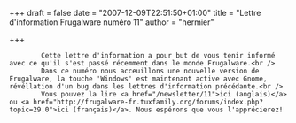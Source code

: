
+++
draft = false
date = "2007-12-09T22:51:50+01:00"
title = "Lettre d'information Frugalware numéro 11"
author = "hermier"

+++

            Cette lettre d'information a pour but de vous tenir informé avec ce qu'il s'est passé récemment dans le monde Frugalware.<br />
            Dans ce numéro nous acceuillons une nouvelle version de Frugalware, la touche 'Windows' est maintenant active avec Gnome, révéllation d'un bug dans les lettres d'information précédante.<br />
            Vous pouvez la lire <a href="/newsletter/11">ici (anglais)</a> ou <a href="http://frugalware-fr.tuxfamily.org/forums/index.php?topic=29.0">ici (français)</a>. Nous espérons que vous l'apprécierez!
            
        